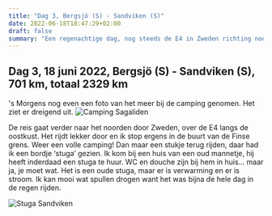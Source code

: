 ```yaml
---
title: "Dag 3, Bergsjö (S) - Sandviken (S)"
date: 2022-06-18T18:47:29+02:00
draft: false
summary: "Een regenachtige dag, nog steeds de E4 in Zweden richting noorden volgen"
---
```

## Dag 3, 18 juni 2022, Bergsjö (S) - Sandviken (S), 701 km, totaal 2329 km

's Morgens nog even een foto van het meer bij de camping genomen. Het ziet er dreigend uit.
![Camping Sagaliden](/images/noordkaap2022-06-18-01-sagaliden-r.jpg "Camping Sagaliden")

De reis gaat verder naar het noorden door Zweden, over de E4 langs de oostkust. Het rijdt lekker door en
ik stop ergens in de buurt van de Finse grens. Weer een volle camping! Dan maar een stukje
terug rijden, daar had ik een bordje ‘stuga’ gezien. Ik kom bij een huis van een oud mannetje,
hij heeft inderdaad een stuga te huur. WC en douche zijn bij hem in huis\... maar ja, je moet
wat. Het is een oude stuga, maar er is verwarming en er is stroom. Ik kan mooi wat spullen drogen
want het was bijna de hele dag in de regen rijden.

![Stuga Sandviken](/images/noordkaap2022-06-18-02-stuga-r.jpg "Stuga Sandviken")
